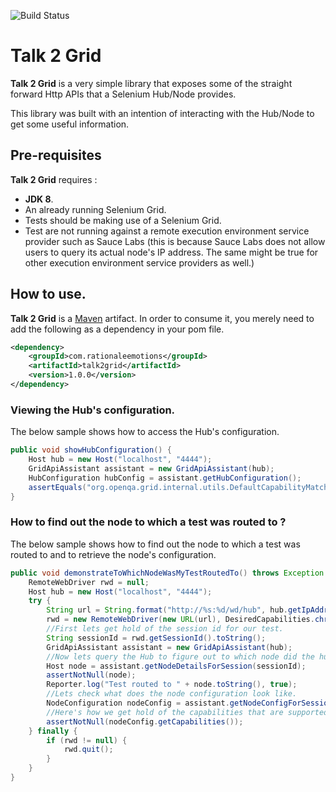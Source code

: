 ![Build Status](https://travis-ci.org/RationaleEmotions/talk2grid.svg?branch=master)

# Talk 2 Grid

**Talk 2 Grid** is a very simple library that exposes some of the straight forward Http APIs that a Selenium Hub/Node
 provides.
 
 This library was built with an intention of interacting with the Hub/Node to get some useful information.
 
 ## Pre-requisites
 
 **Talk 2 Grid** requires : 
 * **JDK 8**.
 * An already running Selenium Grid.
 * Tests should be making use of a Selenium Grid.
 * Test are not running against a remote execution environment service provider such as Sauce Labs (this is because 
 Sauce Labs does 
 not allow users to query its actual node's IP address. The same might be true for other execution environment 
 service providers as well.)

## How to use.

**Talk 2 Grid** is a [Maven](https://maven.apache.org/guides/getting-started/) artifact. In order to 
consume it, you merely need to add the following as a dependency in your pom file.

```xml
<dependency>
    <groupId>com.rationaleemotions</groupId>
    <artifactId>talk2grid</artifactId>
    <version>1.0.0</version>
</dependency>
```

### Viewing the Hub's configuration.

The below sample shows how to access the Hub's configuration.

```java
public void showHubConfiguration() {
    Host hub = new Host("localhost", "4444");
    GridApiAssistant assistant = new GridApiAssistant(hub);
    HubConfiguration hubConfig = assistant.getHubConfiguration();
    assertEquals("org.openqa.grid.internal.utils.DefaultCapabilityMatcher", hubConfig.getCapabilityMatcher());
}
```

### How to find out the node to which a test was routed to ?

The below sample shows how to find out the node to which a test was routed to and to retrieve the node's configuration.

```java
public void demonstrateToWhichNodeWasMyTestRoutedTo() throws Exception {
    RemoteWebDriver rwd = null;
    Host hub = new Host("localhost", "4444");
    try {
        String url = String.format("http://%s:%d/wd/hub", hub.getIpAddress(), hub.getPort());
        rwd = new RemoteWebDriver(new URL(url), DesiredCapabilities.chrome());
        //First lets get hold of the session id for our test.
        String sessionId = rwd.getSessionId().toString();
        GridApiAssistant assistant = new GridApiAssistant(hub);
        //Now lets query the Hub to figure out to which node did the hub route our test to.
        Host node = assistant.getNodeDetailsForSession(sessionId);
        assertNotNull(node);
        Reporter.log("Test routed to " + node.toString(), true);
        //Lets check what does the node configuration look like.
        NodeConfiguration nodeConfig = assistant.getNodeConfigForSession(node);
        //Here's how we get hold of the capabilities that are supported by this node.
        assertNotNull(nodeConfig.getCapabilities());
    } finally {
        if (rwd != null) {
            rwd.quit();
        }
    }
}
```
